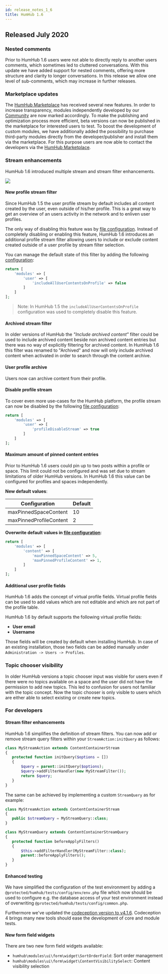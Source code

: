 ```yaml
---
id: release_notes_1_6
title: HumHub 1.6
---
```


## Released July 2020

### Nested comments

Prior to HumHub 1.6 users were not able to directly reply to another users comments, which sometimes led to cluttered
conversations. With this update we have added support for nested comments, offering more structure and clarity to longer 
conversations. In this release we allow one level of sub-comments, which may increase in further releases.

### Marketplace updates

The [HumHub Marketplace](https://marketplace.humhub.com) has received several new features. 
In order to increase transparency, modules independently developed by our [Community](https://community.humhub.com/) 
are now marked accordingly. To make the publishing and optimization process more efficient, 
beta versions can now be published in the marketplace for interested users to test. 
To boost the development of custom modules, we have additionally added the possibility to purchase third-party modules 
directly from the developer/publisher and install them via the marketplace. For this purpose users are now able to 
contact the developers via the [HumHub Marketplace](https://marketplace.humhub.com).

### Stream enhancements

HumHub 1.6 introduced multiple stream and stream filter enhancements.

![](https://github.com/humhub/documentation/raw/master/docs/about/releasenotes/images/1_6/profile_stream_filter.JPG)

#### New profile stream filter

Since HumHub 1.5 the user profile stream by default includes all content created by the user, even outside of
his/her profile. This is a great way to get an overview of an users activity in the network and to enliven user profiles.

The only way of disabling this feature was by [file configuration](../../admin/advanced-configuration.md).
Instead of completely disabling or enabling this feature, HumHub 1.6 introduces an additional profile stream filter 
allowing users to include or exclude content created outside of a user profile by stream filter selection.

You can manage the default state of this filter by adding the following [configuration](../../admin/advanced-configuration.md):

```php
return [
    'modules' => [
        'user' => [
            'includeAllUserContentsOnProfile' => false
        ]
    ]
];
```

> Note: In HumHub 1.5 the `includeAllUserContentsOnProfile` configuration was used to completely disable this feature.

#### Archived stream filter

In older versions of HumHub the _"Include archived content"_ filter could be used to include archived content beside
non archived content entries but there was no way of explicitly filtering for archived content. 
In HumHub 1.6 this filter was renamed to "Archived" and now will only include archived content when activated in order
to search through the content archive.

#### User profile archive

Users now can archive content from their profile.

#### Disable profile stream

To cover even more use-cases for the HumHub platform, the profile stream 
can now be disabled by the following [file configuration](../../admin/advanced-configuration.md):

```php
return [
    'modules' => [
        'user' => [
            'profileDisableStream' => true
        ]
    ]
];
```

#### Maximum amount of pinned content entries

Prior to HumHub 1.6 users could pin up to two posts within a profile or space. This limit could not be configured
and was set due to stream limitations of older HumHub versions. In HumHub 1.6 this value can be configured for profiles
and spaces independently.

**New default values**:

| Configuration        | Default           |
| ------------- |:-------------|
| maxPinnedSpaceContent      | 10 |
| maxPinnedProfileContent      | 2 |

**Overwrite default values in [file configuration](../../admin/advanced-configuration.md)**:

```php
return [
    'modules' => [
        'content' => [
            'maxPinnedSpaceContent' => 5,
            'maxPinnedProfileContent' => 1,
        ]
    ]
];
```

#### Additional user profile fields

HumHub 1.6 adds the concept of virtual profile fields. Virtual profile fields can be used to add values
which are not editable and which are not part of the profile table.
 
HumHub 1.6 by default supports the following virtual profile fields:

- **User email**
- **Username**

Those fields will be created by default when installing HumHub. In case of an existing installation, those two fields
can be added manually under `Administration -> Users -> Profiles`.

### Topic chooser visibility

In older HumHub versions a topic chooser input was visible for users even if there were no topics available on a space
and the user did not have the permission to add new topics. This led to confusion for users not familiar with the topic concept. 
Now the topic chooser is only visible to users which are either able to select existing or create new topics. 

### For developers

#### Stream filter enhancements

HumHub 1.6 simplifies the definition of stream filters. You can now add or remove stream query filters within your 
`StreamAction:initQuery` as follows:

 ```php
class MyStreamAction extends ContentContainerStream
{
    protected function initQuery($options = [])
    {
        $query = parent::initQuery($options);
        $query->addFilterHandler(new MyStreamFilter());
        return $query;
    }
}
```

The same can be achieved by implementing a custom `StreamQuery` as for example:

 ```php
class MyStreamAction extends ContentContainerStream
{
    public $streamQuery = MyStreamQuery::class;
}
```

 ```php
class MyStreamQuery extends ContentContainerStreamQuery
{
    protected function beforeApplyFilters()
    {
        $this->addFilterHandler(MyStreamFilter::class);
        parent::beforeApplyFilters();
    }
}
```

#### Enhanced testing

We have simplified the configuration of the test environment by adding a `@protected/humhub/tests/config/env/env.php`
file which now should be used to configure e.g. the database access of your test environment instead of overwriting
`@protected/humhub/tests/config/common.php`.

Furthermore we've updated the [codeception version to v4.1.6](https://codeception.com/changelog). Codeception 4 brings
many new tools should ease the development of core and module tests.

#### New form field widgets

There are two new form field widgets available:

 - `humhub\modules\ui\form\widget\SortOrderField`: Sort order management
 - `humhub\modules\ui\form\widget\ContentVisibilitySelect`: Content visibility selection

